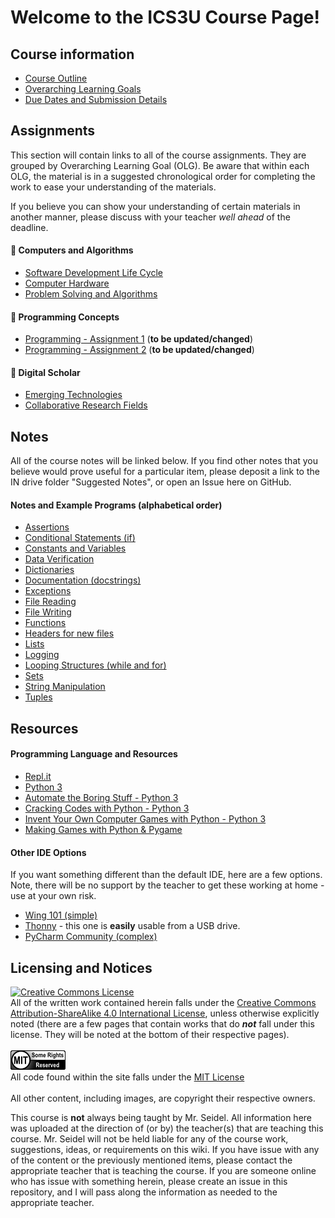 # Welcome to the ICS3U Course Page!

## Course information
* [Course Outline](./Course-Overview)
* [Overarching Learning Goals](./images/ICS3U.jpg)
* [Due Dates and Submission Details](./Due-Dates-and-Submission-Details)

## Assignments

This section will contain links to all of the course assignments.  They are grouped by Overarching Learning Goal (OLG).  Be aware that within each OLG, the material is in a suggested chronological order for completing the work to ease your understanding of the materials.  

If you believe you can show your understanding of certain materials in another manner, please discuss with your teacher _well ahead_ of the deadline.

#### &#x1F4D9; Computers and Algorithms

* [Software Development Life Cycle](./SDLC)
* [Computer Hardware](./Computer-Hardware)
* [Problem Solving and Algorithms](./Problem-Solving-and-Algorithms)

#### &#x1F4D8; Programming Concepts

* [Programming - Assignment 1](./Programming-Assignment-1) (**to be updated/changed**)
* [Programming - Assignment 2](./Porgramming-Assignment-2) (**to be updated/changed**)

#### &#x1F4D7; Digital Scholar

* [Emerging Technologies](./Emerging-Technologies)
* [Collaborative Research Fields](./Collaborative-Research-Fields)


## Notes

All of the course notes will be linked below.  If you find other notes that you believe would prove useful for a particular item, please deposit a link to the IN drive folder "Suggested Notes", or open an Issue here on GitHub.

#### Notes and Example Programs (alphabetical order)
* [Assertions](https://github.com/johnfraserss/ICS3U/tree/master/notes/22%20-%20assertions)
* [Conditional Statements (if)](https://github.com/johnfraserss/ICS3U/tree/master/notes/12%20-%20conditional_statements%20(if))
* [Constants and Variables](https://github.com/johnfraserss/ICS3U/tree/master/notes/11%20-%20constants_and_variables)
* [Data Verification](https://github.com/johnfraserss/ICS3U/tree/master/notes/24%20-%20data%20verification)
* [Dictionaries](https://github.com/johnfraserss/ICS3U/tree/master/notes/30%20-%20dictionaries)
* [Documentation (docstrings)](https://github.com/johnfraserss/ICS3U/tree/master/notes/20%20-%20formal_documentation)
* [Exceptions](https://github.com/johnfraserss/ICS3U/tree/master/notes/23%20-%20exceptions)
* [File Reading](https://github.com/johnfraserss/ICS3U/tree/master/notes/32a%20-%20file_reading)
* [File Writing](https://github.com/johnfraserss/ICS3U/tree/master/notes/32b%20-%20file_writing)
* [Functions](https://github.com/johnfraserss/ICS3U/tree/master/notes/15%20-%20functions)
* [Headers for new files](https://github.com/johnfraserss/ICS3U/tree/master/notes/00%20-%20new_file)
* [Lists](https://github.com/johnfraserss/ICS3U/tree/master/notes/14%20-%20lists)
* [Logging](https://github.com/johnfraserss/ICS3U/tree/master/notes/21%20-%20logging)
* [Looping Structures (while and for)](https://github.com/johnfraserss/ICS3U/tree/master/notes/13%20-%20looping_structures%20(while%20and%20for))
* [Sets](https://github.com/johnfraserss/ICS3U/tree/master/notes/34%20-%20sets)
* [String Manipulation](https://github.com/johnfraserss/ICS3U/tree/master/notes/31%20-%20string_manipulation)
* [Tuples](https://github.com/johnfraserss/ICS3U/tree/master/notes/33%20-%20tuples)

## Resources

#### Programming Language and Resources
* [Repl.it](https://repl.it/)
* [Python 3](https://www.python.org/downloads/)
* [Automate the Boring Stuff - Python 3](https://automatetheboringstuff.com/)
* [Cracking Codes with Python - Python 3](https://inventwithpython.com/cracking/)
* [Invent Your Own Computer Games with Python - Python 3](http://inventwithpython.com/invent4thed/)
* [Making Games with Python & Pygame](https://inventwithpython.com/pygame/)

#### Other IDE Options
If you want something different than the default IDE, here are a few options.  Note, there will be no support by the teacher to get these working at home - use at your own risk.
* [Wing 101 (simple)](https://wingware.com/downloads/wingide-101)
* [Thonny](https://thonny.org/) - this one is **easily** usable from a USB drive.
* [PyCharm Community (complex)](https://www.jetbrains.com/pycharm/download/#section=windows)

## Licensing and Notices
<a rel="license" href="http://creativecommons.org/licenses/by-sa/4.0/"><img alt="Creative Commons License" style="border-width:0" src="https://i.creativecommons.org/l/by-sa/4.0/88x31.png" /></a><br/>
All of the written work contained herein falls under the <a rel="license" href="http://creativecommons.org/licenses/by-sa/4.0/">Creative Commons Attribution-ShareAlike 4.0 International License</a>, unless otherwise explicitly noted (there are a few pages that contain works that do _**not**_ fall under this license.  They will be noted at the bottom of their respective pages).<br/><br/>
<a href="https://github.com/johnfraserss/ICS3U/blob/master/LICENSE.md" rel="license"><img src="./images/mit.png" /></a><br/>
All code found within the site falls under the [MIT License](https://github.com/johnfraserss/ICS3U/blob/master/LICENSE.md)<br/><br/>
All other content, including images, are copyright their respective owners.

This course is **not** always being taught by Mr. Seidel.  All information here was uploaded at the direction of (or by) the teacher(s) that are teaching this course.  Mr. Seidel will not be held liable for any of the course work, suggestions, ideas, or requirements on this wiki.  If you have issue with any of the content or the previously mentioned items, please contact the appropriate teacher that is teaching the course.  If you are someone online who has issue with something herein, please create an issue in this repository, and I will pass along the information as needed to the appropriate teacher.
